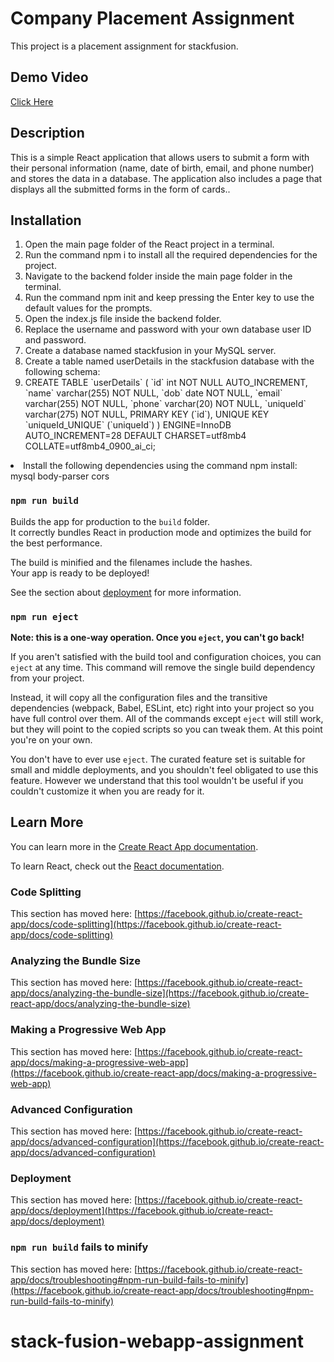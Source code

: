 # Company Placement Assignment

This project is a placement assignment for stackfusion. 

## Demo Video

[Click Here ](https://drive.google.com/file/d/10XIzVe6fAkVBvhN7OZL80XkVHJZV171G/view?usp=share_link)

## Description

This is a simple React application that allows users to submit a form with their personal information (name, date of birth, email, and phone number) and stores the data in a database. The application also includes a page that displays all the submitted forms in the form of cards..

## Installation
<ol type="1" >

 <li> Open the main page folder of the React project in a terminal.</li>
<li> Run the command npm i to install all the required dependencies for the project.</li>
<li> Navigate to the backend folder inside the main page folder in the terminal.</li>
<li>Run the command npm init and keep pressing the Enter key to use the default values for the prompts.</li>
<li> Open the index.js file inside the backend folder.</li>
<li> Replace the username and password with your own database user ID and password.</li>
<li> Create a database named stackfusion in your MySQL server.</li>
<li>Create a table named userDetails in the stackfusion database with the following schema:</li>
   <list>
   <li>
    CREATE TABLE `userDetails` (
  `id` int NOT NULL AUTO_INCREMENT,
  `name` varchar(255) NOT NULL,
  `dob` date NOT NULL,
  `email` varchar(255) NOT NULL,
  `phone` varchar(20) NOT NULL,
  `uniqueId` varchar(275) NOT NULL,
  PRIMARY KEY (`id`),
  UNIQUE KEY `uniqueId_UNIQUE` (`uniqueId`)
) ENGINE=InnoDB AUTO_INCREMENT=28 DEFAULT CHARSET=utf8mb4 COLLATE=utf8mb4_0900_ai_ci;
</li>
</ol>

<li> Install the following dependencies using the command npm install: </li>
  mysql
  body-parser
  cors
  </list>



### `npm run build`

Builds the app for production to the `build` folder.\
It correctly bundles React in production mode and optimizes the build for the best performance.

The build is minified and the filenames include the hashes.\
Your app is ready to be deployed!

See the section about [deployment](https://facebook.github.io/create-react-app/docs/deployment) for more information.

### `npm run eject`

**Note: this is a one-way operation. Once you `eject`, you can't go back!**

If you aren't satisfied with the build tool and configuration choices, you can `eject` at any time. This command will remove the single build dependency from your project.

Instead, it will copy all the configuration files and the transitive dependencies (webpack, Babel, ESLint, etc) right into your project so you have full control over them. All of the commands except `eject` will still work, but they will point to the copied scripts so you can tweak them. At this point you're on your own.

You don't have to ever use `eject`. The curated feature set is suitable for small and middle deployments, and you shouldn't feel obligated to use this feature. However we understand that this tool wouldn't be useful if you couldn't customize it when you are ready for it.

## Learn More

You can learn more in the [Create React App documentation](https://facebook.github.io/create-react-app/docs/getting-started).

To learn React, check out the [React documentation](https://reactjs.org/).

### Code Splitting

This section has moved here: [https://facebook.github.io/create-react-app/docs/code-splitting](https://facebook.github.io/create-react-app/docs/code-splitting)

### Analyzing the Bundle Size

This section has moved here: [https://facebook.github.io/create-react-app/docs/analyzing-the-bundle-size](https://facebook.github.io/create-react-app/docs/analyzing-the-bundle-size)

### Making a Progressive Web App

This section has moved here: [https://facebook.github.io/create-react-app/docs/making-a-progressive-web-app](https://facebook.github.io/create-react-app/docs/making-a-progressive-web-app)

### Advanced Configuration

This section has moved here: [https://facebook.github.io/create-react-app/docs/advanced-configuration](https://facebook.github.io/create-react-app/docs/advanced-configuration)

### Deployment

This section has moved here: [https://facebook.github.io/create-react-app/docs/deployment](https://facebook.github.io/create-react-app/docs/deployment)

### `npm run build` fails to minify

This section has moved here: [https://facebook.github.io/create-react-app/docs/troubleshooting#npm-run-build-fails-to-minify](https://facebook.github.io/create-react-app/docs/troubleshooting#npm-run-build-fails-to-minify)
# stack-fusion-webapp-assignment

